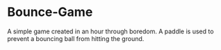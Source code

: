 # Bounce-Game
A simple game created in an hour through boredom. A paddle is used to prevent a bouncing ball from hitting the ground.

